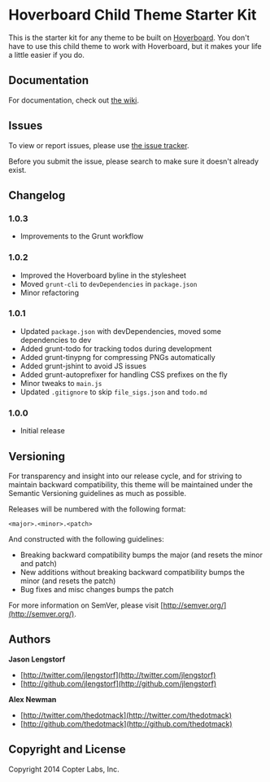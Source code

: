 Hoverboard Child Theme Starter Kit
==================================

This is the starter kit for any theme to be built on [Hoverboard][hoverboard]. 
You don't have to use this child theme to work with Hoverboard, but it makes 
your life a little easier if you do.


Documentation
-------------

For documentation, check out [the wiki][wiki].


Issues
------

To view or report issues, please use [the issue tracker][issues].

Before you submit the issue, please search to make sure it doesn't already exist.


Changelog
---------

### 1.0.3

* Improvements to the Grunt workflow

### 1.0.2

* Improved the Hoverboard byline in the stylesheet
* Moved `grunt-cli` to `devDependencies` in `package.json`
* Minor refactoring

### 1.0.1

* Updated `package.json` with devDependencies, moved some dependencies to dev
* Added grunt-todo for tracking todos during development
* Added grunt-tinypng for compressing PNGs automatically
* Added grunt-jshint to avoid JS issues
* Added grunt-autoprefixer for handling CSS prefixes on the fly
* Minor tweaks to `main.js`
* Updated `.gitignore` to skip `file_sigs.json` and `todo.md`

### 1.0.0

* Initial release


Versioning
----------

For transparency and insight into our release cycle, and for striving to maintain backward compatibility, this theme will be maintained under the Semantic Versioning guidelines as much as possible.

Releases will be numbered with the following format:

`<major>.<minor>.<patch>`

And constructed with the following guidelines:

* Breaking backward compatibility bumps the major (and resets the minor and patch)
* New additions without breaking backward compatibility bumps the minor (and resets the patch)
* Bug fixes and misc changes bumps the patch

For more information on SemVer, please visit [http://semver.org/](http://semver.org/).


Authors
-------

**Jason Lengstorf**

+ [http://twitter.com/jlengstorf](http://twitter.com/jlengstorf)
+ [http://github.com/jlengstorf](http://github.com/jlengstorf)

**Alex Newman**

+ [http://twitter.com/thedotmack](http://twitter.com/thedotmack)
+ [http://github.com/thedotmack](http://github.com/thedotmack)


Copyright and License
---------------------

Copyright 2014 Copter Labs, Inc.

[hoverboard]: http://github.com/copterlabs/hoverboard
[wiki]: https://github.com/copterlabs/hoverboard-child/wiki
[issues]: https://github.com/copterlabs/hoverboard-child/issues
